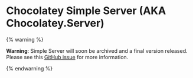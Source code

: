 # Chocolatey Simple Server (AKA Chocolatey.Server)

{% warning %}

**Warning**: Simple Server will soon be archived and a final version released. Please see this [GitHub issue](https://github.com/chocolatey-community/simple-server/issues/63) for more information.

{% endwarning %}
